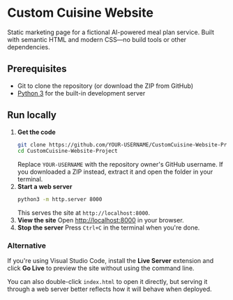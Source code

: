 # Custom Cuisine Website

Static marketing page for a fictional AI-powered meal plan service. Built with semantic HTML and modern CSS—no build tools or other dependencies.

## Prerequisites
- Git to clone the repository (or download the ZIP from GitHub)
- [Python 3](https://www.python.org/) for the built-in development server

## Run locally
1. **Get the code**
   ```bash
   git clone https://github.com/YOUR-USERNAME/CustomCuisine-Website-Project.git
   cd CustomCuisine-Website-Project
   ```
   Replace `YOUR-USERNAME` with the repository owner's GitHub username. If you downloaded a ZIP instead, extract it and open the folder in your terminal.
2. **Start a web server**
   ```bash
   python3 -m http.server 8000
   ```
   This serves the site at `http://localhost:8000`.
3. **View the site**
   Open [http://localhost:8000](http://localhost:8000) in your browser.
4. **Stop the server**
   Press `Ctrl+C` in the terminal when you're done.

### Alternative
If you're using Visual Studio Code, install the **Live Server** extension and click **Go Live** to preview the site without using the command line.

You can also double-click `index.html` to open it directly, but serving it through a web server better reflects how it will behave when deployed.

